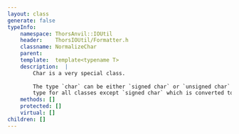 ```yaml
---
layout: class
generate: false
typeInfo:
    namespace: ThorsAnvil::IOUtil
    header:    ThorsIOUtil/Formatter.h
    classname: NormalizeChar
    parent:    
    template:  template<typename T>
    description:  |
        Char is a very special class.
        
        The type `char` can be either `signed char` or `unsigned char` and is its own specif type (unlike int).
        type for all classes except `signed char` which is converted to `char`.
    methods: []
    protected: []
    virtual: []
children: []
---
```

